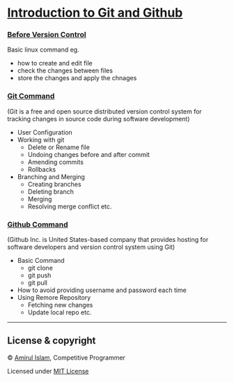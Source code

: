 [Introduction to Git and Github](https://github.com/shiningflash/Learn-Git)
==============================
### [Before Version Control](https://github.com/shiningflash/learn-git/blob/master/before_version_control.md)
Basic linux command eg.
* how to create and edit file
* check the changes between files
* store the changes and apply the chnages

### [Git Command](https://github.com/shiningflash/learn-git/blob/master/git.md)
(Git is a free and open source distributed version control system for tracking changes in source code during software development)
* User Configuration
* Working with git
    * Delete or Rename file
    * Undoing changes before and after commit
    * Amending commits
    * Rollbacks
* Branching and Merging
    * Creating branches
    * Deleting branch
    * Merging
    * Resolving merge conflict etc.

### [Github Command](https://github.com/shiningflash/learn-git/blob/master/github.md)
(Github Inc. is United States-based company that provides hosting for software developers and version control system using Git)
* Basic Command
    * git clone
    * git push
    * git pull
* How to avoid providing username and password each time
* Using Remore Repository
    * Fetching new changes
    * Update local repo etc.
---------------------------------------
## License & copyright

© [Amirul Islam](https://shiningflash.github.io), Competitive Programmer

Licensed under [MIT License](LICENSE)
